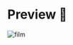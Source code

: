 # Preview :tomato:
![film](https://user-images.githubusercontent.com/67759414/119271931-11d51380-bc04-11eb-9349-c736e5c24ca1.gif)
